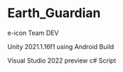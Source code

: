 # Earth_Guardian
e-icon Team DEV

Unity 2021.1.16f1 using Android Build

Visual Studio 2022 preview c# Script
